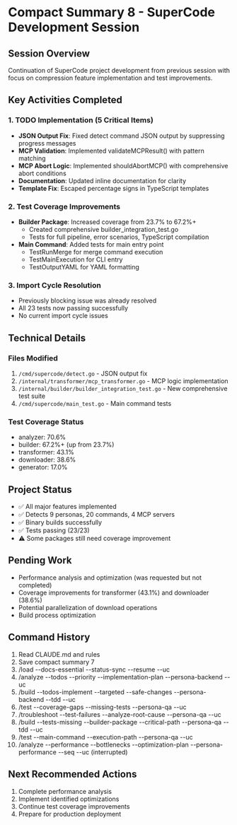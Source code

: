 # Compact Summary 8 - SuperCode Development Session

## Session Overview
Continuation of SuperCode project development from previous session with focus on compression feature implementation and test improvements.

## Key Activities Completed

### 1. TODO Implementation (5 Critical Items)
- **JSON Output Fix**: Fixed detect command JSON output by suppressing progress messages
- **MCP Validation**: Implemented validateMCPResult() with pattern matching
- **MCP Abort Logic**: Implemented shouldAbortMCP() with comprehensive abort conditions
- **Documentation**: Updated inline documentation for clarity
- **Template Fix**: Escaped percentage signs in TypeScript templates

### 2. Test Coverage Improvements
- **Builder Package**: Increased coverage from 23.7% to 67.2%+
  - Created comprehensive builder_integration_test.go
  - Tests for full pipeline, error scenarios, TypeScript compilation
- **Main Command**: Added tests for main entry point
  - TestRunMerge for merge command execution
  - TestMainExecution for CLI entry
  - TestOutputYAML for YAML formatting

### 3. Import Cycle Resolution
- Previously blocking issue was already resolved
- All 23 tests now passing successfully
- No current import cycle issues

## Technical Details

### Files Modified
1. `/cmd/supercode/detect.go` - JSON output fix
2. `/internal/transformer/mcp_transformer.go` - MCP logic implementation
3. `/internal/builder/builder_integration_test.go` - New comprehensive test suite
4. `/cmd/supercode/main_test.go` - Main command tests

### Test Coverage Status
- analyzer: 70.6%
- builder: 67.2%+ (up from 23.7%)
- transformer: 43.1%
- downloader: 38.6%
- generator: 17.0%

## Project Status
- ✅ All major features implemented
- ✅ Detects 9 personas, 20 commands, 4 MCP servers
- ✅ Binary builds successfully
- ✅ Tests passing (23/23)
- ⚠️ Some packages still need coverage improvement

## Pending Work
- Performance analysis and optimization (was requested but not completed)
- Coverage improvements for transformer (43.1%) and downloader (38.6%)
- Potential parallelization of download operations
- Build process optimization

## Command History
1. Read CLAUDE.md and rules
2. Save compact summary 7
3. /load --docs-essential --status-sync --resume --uc
4. /analyze --todos --priority --implementation-plan --persona-backend --uc
5. /build --todos-implement --targeted --safe-changes --persona-backend --tdd --uc
6. /test --coverage-gaps --missing-tests --persona-qa --uc
7. /troubleshoot --test-failures --analyze-root-cause --persona-qa --uc
8. /build --tests-missing --builder-package --critical-path --persona-qa --tdd --uc
9. /test --main-command --execution-path --persona-qa --uc
10. /analyze --performance --bottlenecks --optimization-plan --persona-performance --seq --uc (interrupted)

## Next Recommended Actions
1. Complete performance analysis
2. Implement identified optimizations
3. Continue test coverage improvements
4. Prepare for production deployment